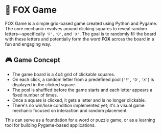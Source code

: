 # 🦊 FOX Game

FOX Game is a simple grid-based game created using Python and Pygame. The core mechanic revolves around clicking squares to reveal random letters—specifically `'F'`, `'O'`, and `'X'`. The goal is to randomly fill the board with these letters and potentially form the word **FOX** across the board in a fun and engaging way.

## 🎮 Game Concept

- The game board is a 4x4 grid of clickable squares.
- On each click, a random letter from a predefined pool (`'F'`, `'O'`, `'X'`) is displayed in the clicked square.
- The pool is shuffled before the game starts and each letter appears a fixed number of times.
- Once a square is clicked, it gets a letter and is no longer clickable.
- There's no win/lose condition implemented yet; it's a visual game mechanic focused on interaction and random placement.

This can serve as a foundation for a word or puzzle game, or as a learning tool for building Pygame-based applications.


